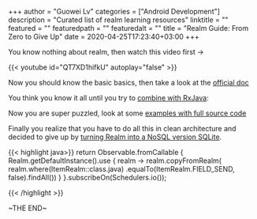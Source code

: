 +++
author = "Guowei Lv"
categories = ["Android Development"]
description = "Curated list of realm learning resources"
linktitle = ""
featured = ""
featuredpath = ""
featuredalt = ""
title = "Realm Guide: From Zero to Give Up"
date = 2020-04-25T17:23:40+03:00
+++

You know nothing about realm, then watch this video first ->

{{< youtube id="QT7XD1hifkU" autoplay="false" >}}

Now you should know the basic basics, then take a look at the [official doc](https://realm.io/docs/kotlin/latest/)

You think you know it all until you try to [combine with RxJava](https://academy.realm.io/posts/creating-a-reactive-data-layer-with-realm-and-rxjava2/):

Now you are super puzzled, look at some [examples with full source code](https://github.com/realm/realm-java/tree/master/examples) 

Finally you realize that you have to do all this in clean architecture and decided to give up by [turning Realm into a NoSQL version SQLite](https://stackoverflow.com/questions/38981751/android-kotlin-realm-proper-way-of-query-return-unmanaged-items-on-bg-thread/38983203#38983203
).

{{< highlight java>}}
return Observable.fromCallable {
    Realm.getDefaultInstance().use { realm ->
        realm.copyFromRealm(
            realm.where(ItemRealm::class.java)
                 .equalTo(ItemRealm.FIELD_SEND, false).findAll())
    }
}.subscribeOn(Schedulers.io());

{{< /highlight >}}

~THE END~
